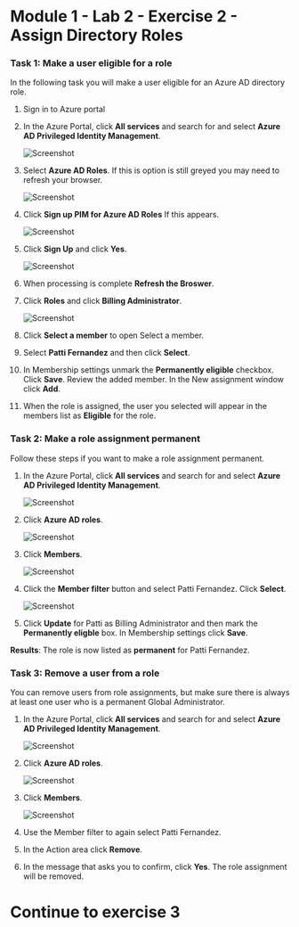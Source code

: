 # Module 1 - Lab 2 - Exercise 2 - Assign Directory Roles


### Task 1:  Make a user eligible for a role


In the following task you will make  a user eligible for an Azure AD directory role.


1.  Sign in to Azure portal

1.  In the Azure Portal, click **All services** and search for and select **Azure AD Privileged Identity Management**.

     ![Screenshot](../Media/a52510a3-b2a2-4b21-91a8-ee7f34b39a72.png)

1.  Select **Azure AD Roles**. If this is option is still greyed you may need to refresh your browser.

     ![Screenshot](../Media/ed36b086-ae87-409f-af33-66848b3df1b9.png)
 
1.  Click **Sign up PIM for Azure AD Roles** If this appears.

     ![Screenshot](../Media/fea44542-ff4b-4627-9700-462d39d55e76.png)


1.  Click **Sign Up** and click **Yes**.

     ![Screenshot](../Media/d617900b-a68b-452c-867f-3f27c9e48426.png)

1.  When processing is complete **Refresh the Broswer**.

1.  Click **Roles** and click **Billing Administrator**.

     ![Screenshot](../Media/dde2c301-2f2e-4318-a96a-a17f3ac3b27a.png)


1.  Click **Select a member** to open Select a member.

1.  Select **Patti Fernandez** and then click **Select**.

1.  In Membership settings unmark the **Permanently eligible** checkbox. Click **Save**.  Review the added member. In the New assignment window click **Add**.

1.  When the role is assigned, the user you selected will appear in the members list as **Eligible** for the role. 


### Task 2: Make a role assignment permanent


Follow these steps if you want to make a role assignment permanent.



1.  In the Azure Portal, click **All services** and search for and select **Azure AD Privileged Identity Management**.

     ![Screenshot](../Media/a52510a3-b2a2-4b21-91a8-ee7f34b39a72.png)

1.  Click **Azure AD roles**.

     ![Screenshot](../Media/9914545c-313f-4c9a-84a5-d7c383c7ee37.png)

1.  Click **Members**.

     ![Screenshot](../Media/2aedf4ab-e829-4ce3-afcc-b77048125bf9.png)

1.  Click the **Member filter** button and select Patti Fernandez. Click **Select**.

     ![Screenshot](../Media/Patti_billing.png)
 
1.  Click **Update** for Patti as Billing Administrator and then mark the **Permanently eligble** box.  In Membership settings click **Save**.

**Results**: The role is now listed as **permanent** for Patti Fernandez.


### Task 3: Remove a user from a role


You can remove users from role assignments, but make sure there is always at least one user who is a permanent Global Administrator.



1.  In the Azure Portal, click **All services** and search for and select **Azure AD Privileged Identity Management**.

     ![Screenshot](../Media/a52510a3-b2a2-4b21-91a8-ee7f34b39a72.png)

1.  Click **Azure AD roles**.

     ![Screenshot](../Media/9914545c-313f-4c9a-84a5-d7c383c7ee37.png)

1.  Click **Members**.

     ![Screenshot](../Media/2aedf4ab-e829-4ce3-afcc-b77048125bf9.png)

1.  Use the Member filter to again select Patti Fernandez.
 
1.  In the Action area click **Remove**.
 
1.  In the message that asks you to confirm, click **Yes**. The role assignment will be removed.


# Continue to exercise 3



